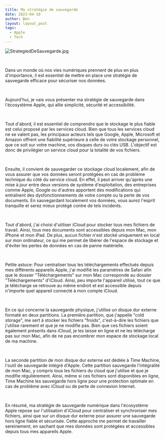 ```yaml
---
title: Ma stratégie de sauvegarde
date: 2023-04-10
author: Ben
layout: layout_post
tags:
  - Apple
  - Tech
---
```


<p class="p3"><img src="{{ "assets/img/StrategiedDeSauvegarde.jpg" | relative_url }}" alt="StrategiedDeSauvegarde.jpg"></p>
<p class="p4"><br></p>
<p class="p2">Dans un monde où nos vies numériques prennent de plus en plus d'importance, il est essentiel de mettre en place une stratégie de sauvegarde efficace pour sécuriser nos données.<span class="Apple-converted-space"> </span></p>
<p class="p4"><br></p>
<p class="p2">Aujourd'hui, je vais vous présenter ma stratégie de sauvegarde dans l'écosystème Apple, qui allie simplicité, sécurité et accessibilité.</p>
<p class="p4"><br></p>
<p class="p2">Tout d'abord, il est essentiel de comprendre que le stockage le plus fiable est celui proposé par les services cloud. Bien que tous les services cloud ne se valent pas, les principaux acteurs tels que Google, Apple, Microsoft et Amazon offrent une fiabilité supérieure à celle de votre stockage personnel, que ce soit sur votre machine, vos disques durs ou clés USB. L'objectif est donc de privilégier un service cloud pour la totalité de vos fichiers.</p>
<p class="p4"><br></p>
<p class="p2">Ensuite, il convient de sauvegarder ce stockage cloud localement, afin de vous assurer que vos données seront protégées en cas de problème technique du côté du service cloud. En effet, il peut arriver qu'après une mise à jour entre deux versions de système d'exploitation, des entreprises comme Apple, Google ou d'autres apportent des modifications qui entraînent des dysfonctionnements de votre compte ou la perte de vos documents. En sauvegardant localement vos données, vous aurez l'esprit tranquille et serez mieux protégé contre de tels incidents.</p>
<p class="p4"><br></p>
<p class="p2">Tout d'abord, j'ai choisi d'utiliser iCloud pour stocker tous mes fichiers de travail. Ainsi, tous mes documents sont accessibles depuis mon Mac, mon iPhone et mon iPad. De plus, aucun fichier n'est stocké uniquement en local sur mon ordinateur, ce qui me permet de libérer de l'espace de stockage et d'éviter les pertes de données en cas de panne matérielle.</p>
<p class="p4"><br></p>
<p class="p2">Petite astuce: Pour centraliser tous les téléchargements effectués depuis mes différents appareils Apple, j'ai modifié les paramètres de Safari afin que le dossier "Téléchargements" sur mon Mac corresponde au dossier "Téléchargements" d'iCloud. Ainsi, peu importe l'appareil utilisé, tout ce que je télécharge se retrouve au même endroit et est accessible depuis n'importe quel appareil connecté à mon compte iCloud.</p>
<p class="p4"><br></p>
<p class="p2">En ce qui concerne la sauvegarde physique, j'utilise un disque dur externe formaté en deux partitions. La première partition, que j'appelle "cold storage", me sert à stocker les fichiers "froids", c'est-à-dire les fichiers que j'utilise rarement et que je ne modifie pas. Bien que ces fichiers soient également présents dans iCloud, je les laisse en ligne et ne les télécharge pas sur mon Mac, afin de ne pas encombrer mon espace de stockage local de ma machine.</p>
<p class="p4"><br></p>
<p class="p2">La seconde partition de mon disque dur externe est dédiée à Time Machine, l'outil de sauvegarde intégré d'Apple. Cette partition sauvegarde l'intégralité de mon Mac, y compris tous les fichiers du cloud que j'utilise et que je modifie régulièrement. Ainsi, même si ces fichiers sont disponibles en ligne, Time Machine les sauvegarde hors ligne pour une protection optimale en cas de problème avec iCloud ou de perte de connexion Internet.</p>
<p class="p4"><br></p>
<p class="p2">En résumé, ma stratégie de sauvegarde numérique dans l'écosystème Apple repose sur l'utilisation d'iCloud pour centraliser et synchroniser mes fichiers, ainsi que sur un disque dur externe pour assurer une sauvegarde hors ligne fiable et sécurisée. Cette approche me permet de travailler sereinement, en sachant que mes données sont protégées et accessibles depuis tous mes appareils Apple.</p>


